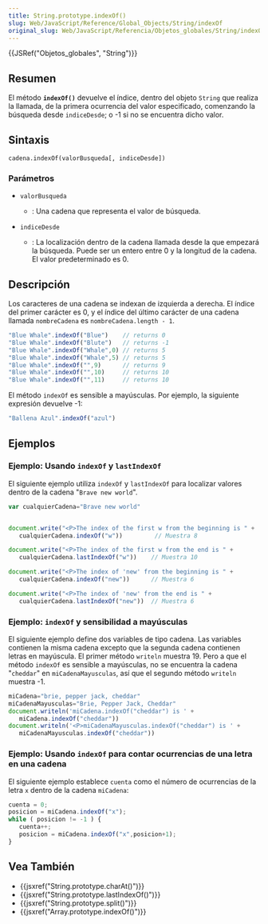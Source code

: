 ```yaml
---
title: String.prototype.indexOf()
slug: Web/JavaScript/Reference/Global_Objects/String/indexOf
original_slug: Web/JavaScript/Referencia/Objetos_globales/String/indexOf
---
```


{{JSRef("Objetos_globales", "String")}}

## Resumen

El método **`indexOf()`** devuelve el índice, dentro del objeto `String` que realiza la llamada, de la primera ocurrencia del valor especificado, comenzando la búsqueda desde `indiceDesde`; o -1 si no se encuentra dicho valor.

## Sintaxis

```
cadena.indexOf(valorBusqueda[, indiceDesde])
```

### Parámetros

- `valorBusqueda`
  - : Una cadena que representa el valor de búsqueda.

- `indiceDesde`
  - : La localización dentro de la cadena llamada desde la que empezará la búsqueda. Puede ser un entero entre 0 y la longitud de la cadena. El valor predeterminado es 0.

## Descripción

Los caracteres de una cadena se indexan de izquierda a derecha. El índice del primer carácter es 0, y el índice del último carácter de una cadena llamada `nombreCadena` es `nombreCadena.length - 1`.

```js
"Blue Whale".indexOf("Blue")    // returns 0
"Blue Whale".indexOf("Blute")   // returns -1
"Blue Whale".indexOf("Whale",0) // returns 5
"Blue Whale".indexOf("Whale",5) // returns 5
"Blue Whale".indexOf("",9)      // returns 9
"Blue Whale".indexOf("",10)     // returns 10
"Blue Whale".indexOf("",11)     // returns 10
```

El método `indexOf` es sensible a mayúsculas. Por ejemplo, la siguiente expresión devuelve -1:

```js
"Ballena Azul".indexOf("azul")
```

## Ejemplos

### Ejemplo: Usando `indexOf` y `lastIndexOf`

El siguiente ejemplo utiliza `indexOf` y `lastIndexOf` para localizar valores dentro de la cadena "`Brave new world`".

```js
var cualquierCadena="Brave new world"


document.write("<P>The index of the first w from the beginning is " +
   cualquierCadena.indexOf("w"))         // Muestra 8

document.write("<P>The index of the first w from the end is " +
   cualquierCadena.lastIndexOf("w"))    // Muestra 10

document.write("<P>The index of 'new' from the beginning is " +
   cualquierCadena.indexOf("new"))      // Muestra 6

document.write("<P>The index of 'new' from the end is " +
   cualquierCadena.lastIndexOf("new"))  // Muestra 6
```

### Ejemplo: `indexOf` y sensibilidad a mayúsculas

El siguiente ejemplo define dos variables de tipo cadena. Las variables contienen la misma cadena excepto que la segunda cadena contienen letras en mayúscula. El primer método `writeln` muestra 19. Pero a que el método `indexOf` es sensible a mayúsculas, no se encuentra la cadena "`cheddar`" en `miCadenaMayusculas`, así que el segundo método `writeln` muestra -1.

```js
miCadena="brie, pepper jack, cheddar"
miCadenaMayusculas="Brie, Pepper Jack, Cheddar"
document.writeln('miCadena.indexOf("cheddar") is ' +
   miCadena.indexOf("cheddar"))
document.writeln('<P>miCadenaMayusculas.indexOf("cheddar") is ' +
   miCadenaMayusculas.indexOf("cheddar"))
```

### Ejemplo: Usando `indexOf` para contar ocurrencias de una letra en una cadena

El siguiente ejemplo establece `cuenta` como el número de ocurrencias de la letra `x` dentro de la cadena `miCadena`:

```js
cuenta = 0;
posicion = miCadena.indexOf("x");
while ( posicion != -1 ) {
   cuenta++;
   posicion = miCadena.indexOf("x",posicion+1);
}
```

## Vea También

- {{jsxref("String.prototype.charAt()")}}
- {{jsxref("String.prototype.lastIndexOf()")}}
- {{jsxref("String.prototype.split()")}}
- {{jsxref("Array.prototype.indexOf()")}}
